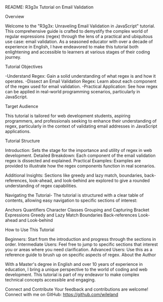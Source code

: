 README: R3g3x Tutorial on Email Validation

Overview

Welcome to the "R3g3x: Unraveling Email Validation in JavaScript" tutorial. This comprehensive guide is crafted to demystify the complex world of regular expressions (regex) through the lens of a practical and ubiquitous use case: email validation. As a seasoned educator with over a decade of experience in English, I have endeavored to make this tutorial both enlightening and accessible to learners at various stages of their coding journey.

Tutorial Objectives

-Understand Regex: Gain a solid understanding of what regex is and how it operates.
-Dissect an Email Validation Regex: Learn about each component of the regex used for email validation.
-Practical Application: See how regex can be applied in real-world programming scenarios, particularly in JavaScript.

Target Audience

This tutorial is tailored for web development students, aspiring programmers, and professionals seeking to enhance their understanding of regex, particularly in the context of validating email addresses in JavaScript applications.

Tutorial Structure

Introduction: Sets the stage for the importance and utility of regex in web development.
Detailed Breakdown: Each component of the email validation regex is dissected and explained.
Practical Examples: Examples are provided to illustrate how the regex components function in real scenarios.

Additional Insights: Sections like greedy and lazy match, boundaries, back-references, look-ahead, and look-behind are explored to give a rounded understanding of regex capabilities.

Navigating the Tutorial- The tutorial is structured with a clear table of contents, allowing easy navigation to specific sections of interest:

Anchors
Quantifiers
Character Classes
Grouping and Capturing
Bracket Expressions
Greedy and Lazy Match
Boundaries
Back-references
Look-ahead and Look-behind

How to Use This Tutorial

Beginners: Start from the introduction and progress through the sections in order.
Intermediate Users: Feel free to jump to specific sections that interest you or areas where you need clarification.
Advanced Users: Use this as a reference guide to brush up on specific aspects of regex.
About the Author

With a Master's degree in English and over 10 years of experience in education, I bring a unique perspective to the world of coding and web development. This tutorial is part of my endeavor to make complex technical concepts accessible and engaging.

Connect and Contribute
Your feedback and contributions are welcome! Connect with me on GitHub: https://github.com/wileland

